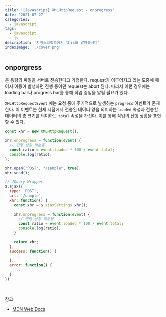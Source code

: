 ```yaml
---
title: '[Javascript] XMLHttpRequest - onprogress'
date: '2021-07-27'
categories:
  - javascript
tags:
  - javascript
  - js
description: '자바스크립트에서 this를 알아봅시다'
indexImage: './cover.png'
---
```


## onporgress  

큰 용량의 파일을 서버로 전송한다고 가정한다. request가 이루어지고 있는 도중에 페이지 이동이 발생하면 진행 중이던 request는 abort 된다. 
따라서 이런 경우에는 loading bar나 progress bar를 통해 작업 중임을 알릴 필요가 있다. 

```XMLHttpRequestEvent``` 에는 요청 중에 주기적으로 발생하는 ```progress``` 이벤트가 존재한다. 
이 이벤트는 현재 시점에서 전송된 데이터 양을 의미하는 ```loaded``` 속성과 전송할 데이터의 총 크기를 의미하는 ```total``` 속성을 가진다. 
이를 통해 작업의 진행 상황을 표현할 수 있다. 

``` js
const xhr = new XMLHttpRequest();

xhr.onprogress = function(event) {
  // 진행 상황 백분율
  const ratio = event.loaded * 100 / event.total;
  console.log(ratio);
};

xhr.open('POST', "/sample", true);
xhr.send();
```

``` js
// JQuery Wrapper
$.ajax({
  type: 'POST',
  url: '/sample',
  xhr: function() {
    const xhr = $.ajaxSettings.xhr();
    
    xhr.onprogress = function(event) {
      // 진행 상황 백분율
      const ratio = event.loaded * 100 / event.total;
      console.log(ratio);
    }

    return xhr;
  },
  success: function() {
    ...
  },
  error: function() {
    ...
  }
})
```

<br/>

참고
- [MDN Web Docs](https://developer.mozilla.org/en-US/docs/Web/API/XMLHttpRequestEventTarget/onprogress)